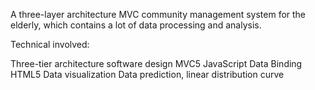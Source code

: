 
A three-layer architecture MVC community management system for the elderly, which contains a lot of data processing and analysis. 

Technical involved:

Three-tier architecture software design
MVC5
JavaScript
Data Binding
HTML5
Data visualization
Data prediction, linear distribution curve



